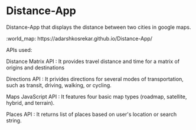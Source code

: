 # Distance-App
Distance-App that displays the distance between two cities in google maps.
<p>:world_map: https://adarshkosrekar.github.io/Distance-App/</p>
<p>APIs used:</p>
<p>Distance Matrix API : It provides travel distance and time for a matrix of origins and destinations</p>
<p>Directions API : It privides  directions for several modes of transportation, such as transit, driving, walking, or cycling.</p>
<p>Maps JavaScript API : It features four basic map types (roadmap, satellite, hybrid, and terrain).</p>
<p>Places API : It returns list of places based on user's location or search string.</p>
